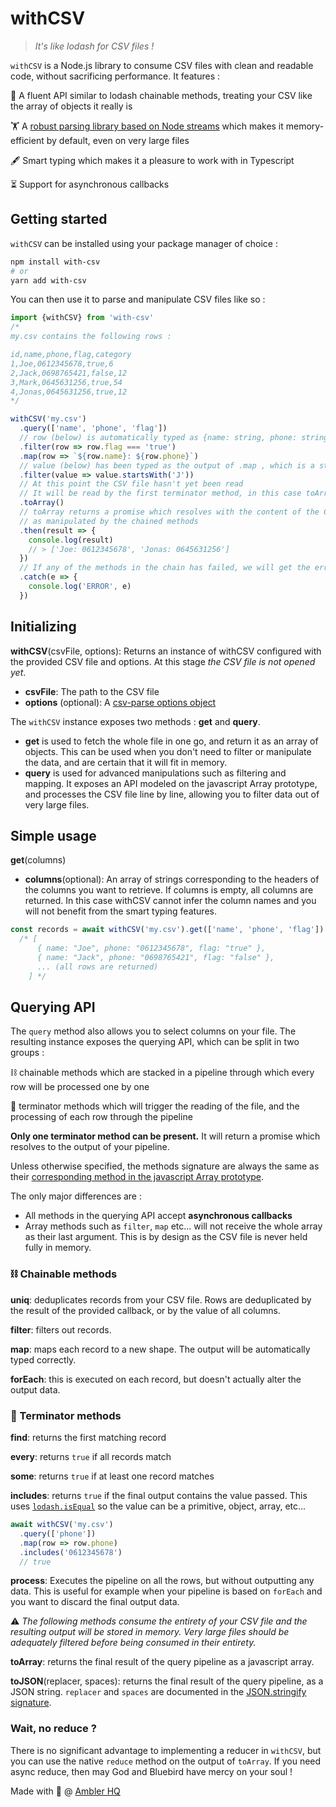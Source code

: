 # withCSV

> _It's like lodash for CSV files !_

`withCSV` is a Node.js library to consume CSV files with clean and readable code, without sacrificing performance. It features :

📜 A fluent API similar to lodash chainable methods, treating your CSV like the array of objects it really is

🏋️ A [robust parsing library based on Node streams](https://www.npmjs.com/package/csv-parser) which makes it memory-efficient by default, even on very large files

🖋️ Smart typing which makes it a pleasure to work with in Typescript

⏳ Support for asynchronous callbacks

## Getting started

`withCSV` can be installed using your package manager of choice :

```bash
npm install with-csv
# or
yarn add with-csv
```

You can then use it to parse and manipulate CSV files like so :

```typescript
import {withCSV} from 'with-csv'
/*
my.csv contains the following rows :

id,name,phone,flag,category
1,Joe,0612345678,true,6
2,Jack,0698765421,false,12
3,Mark,0645631256,true,54
4,Jonas,0645631256,true,12
*/

withCSV('my.csv')
  .query(['name', 'phone', 'flag'])
  // row (below) is automatically typed as {name: string, phone: string, flag: string}
  .filter(row => row.flag === 'true')
  .map(row => `${row.name}: ${row.phone}`)
  // value (below) has been typed as the output of .map , which is a string
  .filter(value => value.startsWith('J'))
  // At this point the CSV file hasn't yet been read
  // It will be read by the first terminator method, in this case toArray
  .toArray()
  // toArray returns a promise which resolves with the content of the CSV file,
  // as manipulated by the chained methods
  .then(result => {
    console.log(result)
    // > ['Joe: 0612345678', 'Jonas: 0645631256']
  })
  // If any of the methods in the chain has failed, we will get the error here
  .catch(e => {
    console.log('ERROR', e)
  })
```

## Initializing

**withCSV**(csvFile, options): Returns an instance of withCSV configured with the provided CSV file and options. At this stage _the CSV file is not opened yet_.

- **csvFile**: The path to the CSV file
- **options** (optional): A [csv-parse options object](https://csv.js.org/parse/options/)

The `withCSV` instance exposes two methods : **get** and **query**. 

- **get** is used to fetch the whole file in one go, and return it as an array of objects. This can be used when you don't need to filter or manipulate the data, and are certain that it will fit in memory.
- **query** is used for advanced manipulations such as filtering and mapping. It exposes an API modeled on the javascript Array prototype, and processes the CSV file line by line, allowing you to filter data out of very large files.

## Simple usage

**get**(columns)

- **columns**(optional): An array of strings corresponding to the headers of the columns you want to retrieve. If columns is empty, all columns are returned. In this case withCSV cannot infer the column names and you will not benefit from the smart typing features.

```javascript
const records = await withCSV('my.csv').get(['name', 'phone', 'flag'])
  /* [
      { name: "Joe", phone: "0612345678", flag: "true" },
      { name: "Jack", phone: "0698765421", flag: "false" },
      ... (all rows are returned)
    ] */
```

## Querying API

The `query` method also allows you to select columns on your file. The resulting instance exposes the querying API, which can be split in two groups :

⛓️ chainable methods which are stacked in a pipeline through which every row will be processed one by one

🚧 terminator methods which will trigger the reading of the file, and the processing of each row through the pipeline

**Only one terminator method can be present.** It will return a promise which resolves to the output of your pipeline.

Unless otherwise specified, the methods signature are always the same as their [corresponding method in the javascript Array prototype](https://developer.mozilla.org/fr/docs/Web/JavaScript/Reference/Global_Objects/Array).

The only major differences are :

- All methods in the querying API accept **asynchronous callbacks**
- Array methods such as `filter`, `map` etc... will not receive the whole array as their last argument. This is by design as the CSV file is never held fully in memory.

### ⛓️ Chainable methods

**uniq**: deduplicates records from your CSV file. Rows are deduplicated by the result of the provided callback, or by the value of all columns.

**filter**: filters out records.

**map**: maps each record to a new shape. The output will be automatically typed correctly.

**forEach**: this is executed on each record, but doesn't actually alter the output data.

### 🚧 Terminator methods

**find**: returns the first matching record

**every**: returns `true` if all records match

**some**: returns `true` if at least one record matches

**includes**: returns `true` if the final output contains the value passed. This uses [`lodash.isEqual`](https://lodash.com/docs/4.17.15#isEqual) so the value can be a primitive, object, array, etc...

```javascript
await withCSV('my.csv')
  .query(['phone'])
  .map(row => row.phone)
  .includes('0612345678')
  // true
```

**process**: Executes the pipeline on all the rows, but without outputting any data. This is useful for example when your pipeline is based on `forEach` and you want to discard the final output data.

⚠️ _The following methods consume the entirety of your CSV file and the resulting output will be stored in memory. Very large files should be adequately filtered before being consumed in their entirety._

**toArray**: returns the final result of the query pipeline as a javascript array.

**toJSON**(replacer, spaces): returns the final result of the query pipeline, as a JSON string. `replacer` and `spaces` are documented in the [JSON.stringify signature](https://developer.mozilla.org/fr/docs/Web/JavaScript/Reference/Global_Objects/JSON/stringify).
### Wait, no reduce ?

There is no significant advantage to implementing a reducer in `withCSV`, but you can use the native `reduce` method on the output of `toArray`. If you need async reduce, then may God and Bluebird have mercy on your soul !

Made with 💖 @ [Ambler HQ](https://github.com/amblerhq)

